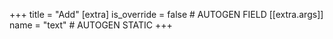 +++
title = "Add"
[extra]
is_override = false # AUTOGEN FIELD
[[extra.args]]
name = "text" # AUTOGEN STATIC
+++